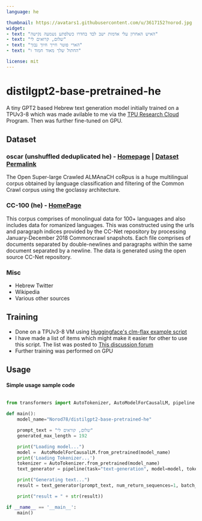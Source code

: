 ```yaml
---
language: he

thumbnail: https://avatars1.githubusercontent.com/u/3617152?norod.jpg
widget:
- text: "האיש האחרון עלי אדמות ישב לבד בחדרו כשלפתע נשמעה נקישה"
- text: "שלום, קרואים לי"
- text: "הארי פוטר חייך חיוך נבוך"
- text: "החתול שלך מאוד חמוד ו"

license: mit
---
```


# distilgpt2-base-pretrained-he

A tiny GPT2 based Hebrew text generation model initially trained on a TPUv3-8 which was made avilable to me via the [TPU Research Cloud](https://sites.research.google/trc/) Program. Then was further fine-tuned on GPU.

## Dataset

### oscar (unshuffled deduplicated he) - [Homepage](https://oscar-corpus.com) | [Dataset Permalink](https://huggingface.co/datasets/viewer/?dataset=oscar&config=unshuffled_deduplicated_he)

The Open Super-large Crawled ALMAnaCH coRpus is a huge multilingual corpus obtained by language classification and filtering of the Common Crawl corpus using the goclassy architecture.

### CC-100 (he) - [HomePage](https://data.statmt.org/cc-100/)

This corpus comprises of monolingual data for 100+ languages and also includes data for romanized languages. This was constructed using the urls and paragraph indices provided by the CC-Net repository by processing January-December 2018 Commoncrawl snapshots. Each file comprises of documents separated by double-newlines and paragraphs within the same document separated by a newline. The data is generated using the open source CC-Net repository.

### Misc
* Hebrew Twitter
* Wikipedia
* Various other sources

## Training

* Done on a TPUv3-8 VM using [Huggingface's clm-flax example script](https://github.com/huggingface/transformers/blob/master/examples/flax/language-modeling/run_clm_flax.py) <BR>
* I have made a list of items which might make it easier for other to use this script. The list was posted to [This discussion forum](https://discuss.huggingface.co/t/ideas-for-beginner-friendlier-tpu-vm-clm-training/8351)
* Further training was performed on GPU

## Usage


#### Simple usage sample code

```python

from transformers import AutoTokenizer, AutoModelForCausalLM, pipeline

def main():
    model_name="Norod78/distilgpt2-base-pretrained-he"

    prompt_text = "שלום, קוראים לי"
    generated_max_length = 192

    print("Loading model...")
    model =  AutoModelForCausalLM.from_pretrained(model_name)
    print('Loading Tokenizer...')
    tokenizer = AutoTokenizer.from_pretrained(model_name)
    text_generator = pipeline(task="text-generation", model=model, tokenizer=tokenizer)

    print("Generating text...")
    result = text_generator(prompt_text, num_return_sequences=1, batch_size=1, do_sample=True, top_k=40, top_p=0.92, temperature = 1, repetition_penalty=5.0, max_length = generated_max_length)

    print("result = " + str(result))

if __name__ == '__main__':
    main()
```
